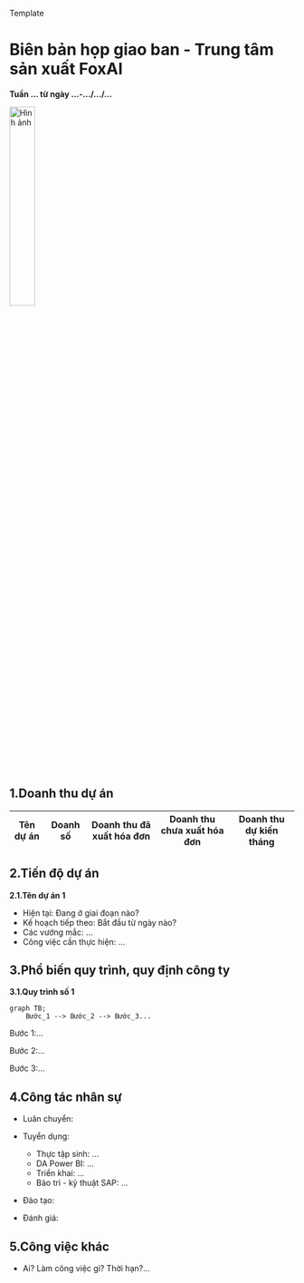 Template
# Biên bản họp giao ban - Trung tâm sản xuất FoxAI
**Tuần ... từ ngày ...-.../.../...**

<img src="https://fox.ai.vn/wp-content/uploads/2024/07/Logo_Original-1.png" alt="Hình ảnh" width="30%" />

## 1.Doanh thu dự án
|Tên dự án|Doanh số|Doanh thu đã xuất hóa đơn|Doanh thu chưa xuất hóa đơn|Doanh thu dự kiến tháng|
|---|---|---|---|---|

## 2.Tiến độ dự án
**2.1.Tên dự án 1**
- Hiện tại: Đang ở giai đoạn nào? 
- Kế hoạch tiếp theo: Bắt đầu từ ngày nào?
- Các vướng mắc: ...
- Công việc cần thực hiện: ...

## 3.Phổ biến quy trình, quy định công ty
**3.1.Quy trình số 1**

```mermaid
graph TB;
    Bước_1 --> Bước_2 --> Bước_3...
```
Bước 1:...

Bước 2:...

Bước 3:...

## 4.Công tác nhân sự
- Luân chuyển:
- Tuyển dụng:
  - Thực tập sinh: ...
  - DA Power BI: ...
  - Triển khai: ...
  - Bảo trì - kỹ thuật SAP: ...
- Đào tạo:

- Đánh giá:

## 5.Công việc khác

- Ai? Làm công việc gì? Thời hạn?...
